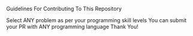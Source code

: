 Guidelines For Contributing To This Repository

Select ANY problem as per your programming skill levels
You can submit your PR with ANY programming language Thank You!
